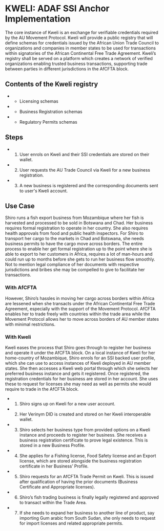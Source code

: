 # KWELI: ADAF SSI Anchor Implementation

The core instance of Kweli is an exchange for verifiable credentials required by the AU Movement Protocol. Kweli will provide a public registry that will define schemas for credentials	 issued	 by	 the	 African Union Trade Council to organizations and companies in member states to be used for transactions within signatories of the African Continental Free Trade Agreement. Kweli’s registry shall be served	on a platform which	creates	a network of verified organizations	enabling trusted business transactions, supporting trade	between	parties	in different jurisdictions in the AfCFTA block.

## Contents of the	Kweli registry

- -  Licensing schemas

- -  Business Registration schemas

- -  Regulatory	Permits	schemas

## Steps

- 1.  User enrols on Kweli and their SSI credentials are stored	on their wallet.

- 2.  User requests the	AU Trade Council via Kweli for a new business registration.

- 3.  A	new	business is registered and the corresponding documents sent	to user's Kweli account.

## Use	Case

Shiro runs a fish export business from Mozambique where her fish is harvested and processed to be sold in	Botswana and Chad. Her business requires formal registration to operate in	her country. She	also requires health approvals from food and public health inspectors. For Shiro to transport her	cargo to the markets in	Chad and Botswana, she needs business permits to have the cargo	move across	borders. The entire	process	to enable her get formal registration up to	the	point where	she is able to export to her customers in Africa, requires a lot of man-hours and could run up	to months before she gets to run her business flow	smoothly. Not to mention legal compliance of her documents with respective jurisdictions	and	bribes she may be compelled	to	give to	facilitate	her transactions.

### With AfCFTA

However, Shiro’s hassles in	moving her cargo across	borders	within Africa are lessened when she transacts under the African Continental Free Trade Agreement, especially with the support of the Movement Protocol. AfCFTA enables her to trade freely with countries within the trade area while the Movement Protocol allows her to	move across borders	of AU member states with minimal restrictions.

### With Kweli

Kweli eases the	process	that Shiro goes through	to register her	business and operate it	under the AfCFTA block. On a local instance of Kweli for her home-country	of Mozambique, Shiro enrols for	an SSI	backed user profile, which she can use to access instances of Kweli	deployed in	AU member states.	She	then accesses a	Kweli web portal through which she selects her preferred business instance and gets it registered. Once registered, the registration credentials for her business	are stored in her account. She uses these to request for licenses she may need as well as permits she would require to trade in the AfCFTA block.

- 1.  Shiro	signs up on Kweli for a new user account.

- 2.  Her Verinym DID is created and stored	on her Kweli interoperable wallet.

- 3.  Shiro selects	her business type from provided options on a Kweli instance	and proceeds to register her business. She receives	a business registration	certificate	to prove legal existence. This is	stored in a	new	Business Profile.

- 4.  She applies for a	Fishing	license, Food Safety license and an	Export license,	which are stored	alongside the business registration	certificate	in her Business’ Profile.

- 5.  Shiro	requests for an	AfCFTA	Trade Permit on	Kweli.	This is	issued after qualification of having the prior documents (Business Certificate and Appropriate licenses).

- 6.  Shiro’s fish trading business	is finally legally registered and approved to transact within the Trade Area.

- 7.  If she needs to expand her business to another line of product, say importing	Gum arabic from South Sudan, she only needs to request for import licenses and related appropriate permits.

